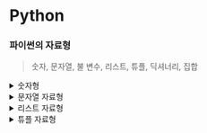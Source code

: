 # Python

### 파이썬의 자료형
> 숫자, 문자열, 불
변수, 리스트, 튜플,
딕셔너리, 집합

<details>
<summary>숫자형</summary>
- 정수형, 실수, 컴퓨터 지수 표현 방식
8진수, 16진수

- 사칙연산
    ```
    a = 3   a + b   a * b    a / b
    b = 4   >>> 7   >>> 12   >>> 0.75
    ```
- 제곱
    ```
    a = 3   a ** b
    b = 4   >>> 81
    ```
- % 연산자
    ```
    7 % 3   3 % 7
    >>> 1   >>> 3
    ```
- / 연산자
    ```
    7 / 4       7 // 4
    >>> 1.75    >> 1
    ```
</details>

<details>
<summary>문자열 자료형</summary>

- 문자열에 따옴표 표함시키기
    ```
    food = "Python's favorite food is kimchi"
    say = '"Python is very easy." he says'
    food = 'Python\'s favorite food is kimchi'
    say = "\"Python is very easy.\" he says"
    ```
- 여러 줄로 이루어진 문자열
    ```
    line = "Life is too short\n You need Python"
    ```
    - 문자열 더해서 연결하기
    ```
    head = "Python"
    tail = "is fun!"
    head + tail
    >>> Python is fun!
    ```
- 문자열 곱하기
    ```
    a = "Python"
    a * 2
    >>> PythonPython
    ```
- 슬라이싱
    ```
    a = "Life is too short, You need Python"
    a[0:4]
    >>> LIFE

    a = "20220714Rainy"
    date = a[:8]
    weather = a[8:]
    >>> 20220714(date값)
    >>> Rainy(weatehr값)
    ```
- 문자열 포매팅
    ```
    "I ate %d apples." % 3
    >>> I ate 3 apples.

    number = 10
    day = "three"
    "I ate %d apples. so I was sick for %s days." % (number, day)
    >>> I ate 10 apples. so I was sick for three days.
    ```
- 정렬과 공백
    ```
    "%3s" % "hi"
    >>>  '   hi'

    "%-3sjoon." % "hi" 
    >>> 'hi   joon."
    ```
- 소수점 표현
    ```
    "0.4f" % 3.15923421
    >>> 3.1592
    ```
- 문자열 개수 세기
    ```
    a = "hobby"
    a.count('b')
    >>> 2
    ```
- 위치 알려주기
    ```
    a = "Python is best choice"
    a.find('b')
    >>> 10
    a.find('k')
    >>> -1
    ```
- 문자열 삽입
    ```
    a = ","
    a.join('abcd')
    >>> a,b,c,d
    ```
- 소문자를 대문자로 바꾸기
    ```
    a = "hi"
    a.upper()
    >>> HI
    ```
- 대문자를 소문자로 바꾸기
    ```
    a = "HI"
    a.lower()
    >>> hi
    ```
- 양쪽 공백 지우기
    ```
    a = " hi "
    a.strip()
    >>> hi
    ```
- 문자열 바꾸기
    ```
    a = "Life is too short"
    a.replace("Life", "Your leg")
    >>> Your leg is too short
    ```
- 문자열 나누기
    ```
    a = "Life is too short"
    a.split()
    >>> ['Life', 'is', 'too', 'short']

    a = "a:b:c:d"
    a.split(':')
    >>> ['a', 'b', 'c', 'd']
    ```
</details>

<details>
<summary>리스트 자료형</summary>
- [ ]로 감싸고 명령어로 수정이 가능하다.

- 인덱싱
    ```
    a = [1, 2, 3]
    a[0]
    >>> 1
    a[0] + a[2]
    >>> 4
    a[-1]
    >>> 3
    ```
- 더하기
    ```
    a = [1, 2, 3]
    b = [4, 5, 6]
    a + b
    >>> [1, 2, 3, 4, 5, 6]
    ```
- 반복
    ```
    a = [1, 2, 3]
    a * 3
    >>> [1, 2, 3, 1, 2, 3, 1, 2, 3]
    ```
- 수정(하나)
    ```
    a = [1, 2, 3]
    a[2] = 4
    >>> [1, 2, 4]
    ```
- 수정(연속)
    ```
    a = [1, 2, 4]
    a[1:2]
    >>> [2]
    a[1:2] = ['a', 'b', 'c']
    a
    >>> [1, 'a', 'b', 'c', 4]
    ```
- 제거(del)
    ```
    t1 = [1, 2, 'a', 'b']
    del t1[0]
    >>> [2, 'a', 'b']
    ```
- 제거([])
    ```
    a = [1, 'a', 'b', 'c', 4]
    a = [1 : 3] = []
    >>> [1, 'c', 4]
    ```
- 추가
    ```
    a = [1, 2, 3]
    a.append(4)
    >>> [1, 2, 3, 4]
    ```
- 정렬
    ```
    a = [1, 4, 3, 2]
    a.sort()
    >>> [1, 2, 3, 4]
    ```
- 뒤집기
    ```
    a = ['a', 'b', 'c']
    a.reverse()
    >>> ['c', 'b', 'a']
    ```
- 위치 반환
    ```
    a = [1, 2, 3]
    a.index(3)
    >>> 2
    a = [1, 2, 3]
    a.index(1)
    >>> 0
    ```
- 삽입
    ```
    a = [1, 2, 3]
    a.inset(0, 4)
    >>> [4, 1, 2, 3]
    ```
- 제거
    ```
    a = [1, 2, 3, 1, 2, 3]
    a.remove(3)
    >>> [1, 2, 1, 2, 3]
    ```
- 끄집어내기
    ```
    a = [1, 2, 3]
    a.pop()
    >>> [1, 2]
    ```
- 개수 세기
    ```
    a = [1, 2, 3, 1]
    a.count(1)
    >>> 2
    ```
- 확장
    ```
    a = [1, 2, 3]
    a.extend([4, 5])
    >>> [1, 2, 3, 4, 5]
    b = [6, 7]
    a.extend(b)
    >>> [1, 2, 3, 4, 5, 6, 7]
    ```
</details>

<details>
<summary>튜플 자료형</summary>
- 리스트 자료형과 같지만 ( )로 감싸고 명령어로 수정이 불가능하다. 고정된 값을 이용할때 사용한다.

```
b = (1, 2, 'a')
```
- 튜플 요소값 삭제시 오류
```
t1 = (1, 2, 'a', 'b')
del t1[0]
>>> Traceback (innermost last):
>>> File "", line 1, in ?del t1[0]
>>> TypeError: object doesn't support item deletion
```
- 튜플 요소값 변경시 오류
```
t1 = (1, 2, 'a', 'b')
t1[0] = 'c'
>>> Traceback (innermost last):
>>> File "", line 1, in ?t1[0] = 'c'
>>> TypeError: object doesn't support item assignmen
```
- 인덱싱
```
t1 = (1, 2, 'a', 'b')
t1[0]
>>> 1
t1[3]
>>> b
```
- 슬라이싱
```
t1 = (1, 2, 'a', 'b')
t1[1:]
>>>(2, 'a', 'b')
```
- 더하기
```
t1 = (1, 2, 'a', 'b')
t2 = (3, 4)
t1 + t2
>>> (1, 2, 'a', 'b', 3, 4)
```
- 곱하기
```
t2 = (3, 4)
t2 * 3
>>> (3, 4, 3, 4, 3, 4)
```
</details>


